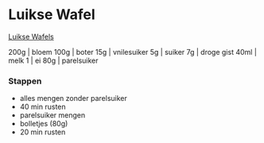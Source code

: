 # Luikse Wafel

[Luikse Wafels](https://www.youtube.com/watch?v=r5eizMHgAVs)


200g | bloem
100g | boter
15g | vnilesuiker
5g | suiker
7g | droge gist
40ml | melk
1 | ei
80g | parelsuiker

### Stappen
- alles mengen zonder parelsuiker
- 40 min rusten
- parelsuiker mengen
- bolletjes (80g)
- 20 min rusten
